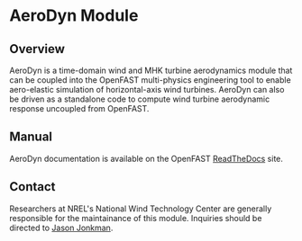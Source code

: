 # AeroDyn Module

## Overview
AeroDyn is a time-domain wind and MHK turbine aerodynamics module that can be
coupled into the OpenFAST multi-physics engineering tool to enable aero-elastic
simulation of horizontal-axis wind turbines. AeroDyn can also be driven as a
standalone code to compute wind turbine aerodynamic response uncoupled from
OpenFAST.

## Manual
AeroDyn documentation is available on the OpenFAST
[ReadTheDocs](https://openfast.readthedocs.io/en/master/source/user/aerodyn/index.html) site.

## Contact
Researchers at NREL's National Wind Technology Center are generally
responsible for the maintainance of this module. Inquiries should be directed
to [Jason Jonkman](mailto:Jason.Jonkman@nrel.gov).
